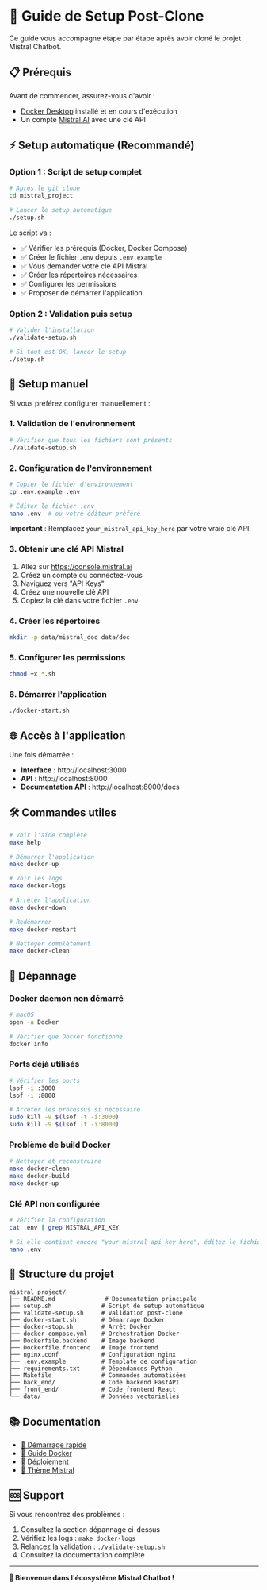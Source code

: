 # 🚀 Guide de Setup Post-Clone

Ce guide vous accompagne étape par étape après avoir cloné le projet Mistral Chatbot.

## 📋 Prérequis

Avant de commencer, assurez-vous d'avoir :

- [Docker Desktop](https://www.docker.com/products/docker-desktop) installé et en cours d'exécution
- Un compte [Mistral AI](https://console.mistral.ai) avec une clé API

## ⚡ Setup automatique (Recommandé)

### Option 1 : Script de setup complet

```bash
# Après le git clone
cd mistral_project

# Lancer le setup automatique
./setup.sh
```

Le script va :
- ✅ Vérifier les prérequis (Docker, Docker Compose)
- ✅ Créer le fichier `.env` depuis `.env.example`
- ✅ Vous demander votre clé API Mistral
- ✅ Créer les répertoires nécessaires
- ✅ Configurer les permissions
- ✅ Proposer de démarrer l'application

### Option 2 : Validation puis setup

```bash
# Valider l'installation
./validate-setup.sh

# Si tout est OK, lancer le setup
./setup.sh
```

## 🔧 Setup manuel

Si vous préférez configurer manuellement :

### 1. Validation de l'environnement

```bash
# Vérifier que tous les fichiers sont présents
./validate-setup.sh
```

### 2. Configuration de l'environnement

```bash
# Copier le fichier d'environnement
cp .env.example .env

# Éditer le fichier .env
nano .env  # ou votre éditeur préféré
```

**Important** : Remplacez `your_mistral_api_key_here` par votre vraie clé API.

### 3. Obtenir une clé API Mistral

1. Allez sur https://console.mistral.ai
2. Créez un compte ou connectez-vous
3. Naviguez vers "API Keys"
4. Créez une nouvelle clé API
5. Copiez la clé dans votre fichier `.env`

### 4. Créer les répertoires

```bash
mkdir -p data/mistral_doc data/doc
```

### 5. Configurer les permissions

```bash
chmod +x *.sh
```

### 6. Démarrer l'application

```bash
./docker-start.sh
```

## 🌐 Accès à l'application

Une fois démarrée :

- **Interface** : http://localhost:3000
- **API** : http://localhost:8000
- **Documentation API** : http://localhost:8000/docs

## 🛠️ Commandes utiles

```bash
# Voir l'aide complète
make help

# Démarrer l'application
make docker-up

# Voir les logs
make docker-logs

# Arrêter l'application
make docker-down

# Redémarrer
make docker-restart

# Nettoyer complètement
make docker-clean
```

## 🐛 Dépannage

### Docker daemon non démarré

```bash
# macOS
open -a Docker

# Vérifier que Docker fonctionne
docker info
```

### Ports déjà utilisés

```bash
# Vérifier les ports
lsof -i :3000
lsof -i :8000

# Arrêter les processus si nécessaire
sudo kill -9 $(lsof -t -i:3000)
sudo kill -9 $(lsof -t -i:8000)
```

### Problème de build Docker

```bash
# Nettoyer et reconstruire
make docker-clean
make docker-build
make docker-up
```

### Clé API non configurée

```bash
# Vérifier la configuration
cat .env | grep MISTRAL_API_KEY

# Si elle contient encore "your_mistral_api_key_here", éditez le fichier
nano .env
```

## 📁 Structure du projet

```
mistral_project/
├── README.md              # Documentation principale
├── setup.sh              # Script de setup automatique
├── validate-setup.sh     # Validation post-clone
├── docker-start.sh       # Démarrage Docker
├── docker-stop.sh        # Arrêt Docker
├── docker-compose.yml    # Orchestration Docker
├── Dockerfile.backend    # Image backend
├── Dockerfile.frontend   # Image frontend
├── nginx.conf            # Configuration nginx
├── .env.example          # Template de configuration
├── requirements.txt      # Dépendances Python
├── Makefile              # Commandes automatisées
├── back_end/             # Code backend FastAPI
├── front_end/            # Code frontend React
└── data/                 # Données vectorielles
```

## 📚 Documentation

- [🚀 Démarrage rapide](QUICK_START.md)
- [🐳 Guide Docker](DOCKER_README.md)
- [🚀 Déploiement](DEPLOYMENT.md)
- [🎨 Thème Mistral](THEME_MISTRAL.md)

## 🆘 Support

Si vous rencontrez des problèmes :

1. Consultez la section dépannage ci-dessus
2. Vérifiez les logs : `make docker-logs`
3. Relancez la validation : `./validate-setup.sh`
4. Consultez la documentation complète

---

**🎉 Bienvenue dans l'écosystème Mistral Chatbot !**
